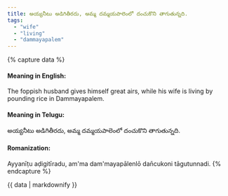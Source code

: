 ```yaml
---
title: అయ్యనీటు అడిగితీరదు, అమ్మ దమ్మయపాలెంలో దంచుకొని తాగుతున్నది.
tags:
  - "wife"
  - "living"
  - "dammayapalem"
---
```


{% capture data %}
#### Meaning in English:
The foppish husband gives himself great airs, while his wife is living by pounding rice in Dammayapalem.

#### Meaning in Telugu:
అయ్యనీటు అడిగితీరదు, అమ్మ దమ్మయపాలెంలో దంచుకొని తాగుతున్నది.

#### Romanization:
Ayyanīṭu aḍigitīradu, am'ma dam'mayapālenlō dan̄cukoni tāgutunnadi.
{% endcapture %}

{{ data | markdownify }}


